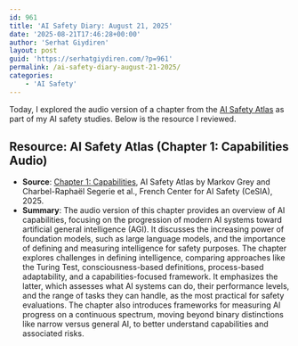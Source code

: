 ```yaml
---
id: 961
title: 'AI Safety Diary: August 21, 2025'
date: '2025-08-21T17:46:28+00:00'
author: 'Serhat Giydiren'
layout: post
guid: 'https://serhatgiydiren.com/?p=961'
permalink: /ai-safety-diary-august-21-2025/
categories:
    - 'AI Safety'
---
```


Today, I explored the audio version of a chapter from the [AI Safety Atlas](https://ai-safety-atlas.com/) as part of my AI safety studies. Below is the resource I reviewed.

## Resource: AI Safety Atlas (Chapter 1: Capabilities Audio)

- **Source**: [Chapter 1: Capabilities](https://ai-safety-atlas.com/chapters/01), AI Safety Atlas by Markov Grey and Charbel-Raphaël Segerie et al., French Center for AI Safety (CeSIA), 2025.
- **Summary**: The audio version of this chapter provides an overview of AI capabilities, focusing on the progression of modern AI systems toward artificial general intelligence (AGI). It discusses the increasing power of foundation models, such as large language models, and the importance of defining and measuring intelligence for safety purposes. The chapter explores challenges in defining intelligence, comparing approaches like the Turing Test, consciousness-based definitions, process-based adaptability, and a capabilities-focused framework. It emphasizes the latter, which assesses what AI systems can do, their performance levels, and the range of tasks they can handle, as the most practical for safety evaluations. The chapter also introduces frameworks for measuring AI progress on a continuous spectrum, moving beyond binary distinctions like narrow versus general AI, to better understand capabilities and associated risks.